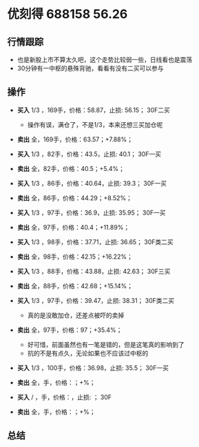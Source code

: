 # 优刻得 688158 56.26

## 行情跟踪
  - 也是新股上市不算太久吧，这个走势比较弱一些，日线看也是震荡
  - 30分钟有一中枢的悬殊背驰，看看有没有二买可以参与
  
## 操作
  - **买入** 1/3 ，169手，价格：58.87，止损: 56.15； 30F二买
    - 操作有误，满仓了，不是1/3，本来还想三买加仓呢
  - **卖出** 全，169手，价格：63.57；+7.88%；

  - **买入** 1/3 ，82手，价格：43.5，止损: 40.1； 30F一买
  - **卖出** 全，82手，价格：40.5；+5.4%；

  - **买入** 1/3 ，86手，价格：40.64，止损: 39.3； 30F一买
  - **卖出** 全，86手，价格：44.29；+8.52%；

  - **买入** 1/3 ，97手，价格：36.9，止损: 35.95； 30F一买
  - **卖出** 全，97手，价格：40.4；+11.89%；

  - **买入** 1/3 ，98手，价格：37.71，止损: 36.65； 30F类二买
  - **卖出** 全，98手，价格：42.15；+16.22%；

  - **买入** 1/3 ，88手，价格：43.88，止损: 42.63； 30F三买
  - **卖出** 全，88手，价格：42.68；+15.14%；

  - **买入** 1/3 ，97手，价格：39.47，止损: 38.31； 30F类二买
    - 真的是没敢加仓，还差点被吓的卖掉
  - **卖出** 全，97手，价格：97；+35.4%；
    - 好可惜，前面虽然也有一笔是错的，但是这笔真的影响到了
    - 抗的不是有点久，无论如果也不应该过中枢的

  - **买入** 1/3 ，100手，价格：36.98，止损: 35.5； 30F一买
  - **卖出** 全，手，价格：；+%；

  - **买入** / ，手，价格：，止损: ； 30F
  - **卖出** 全，手，价格：；+%；

## 总结
  